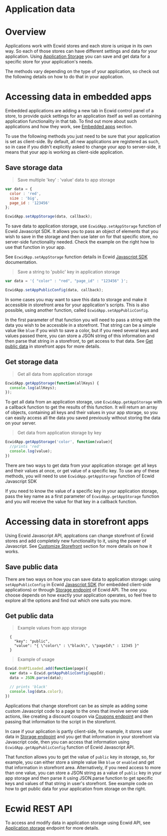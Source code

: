# Application data

# Overview

Applications work with Ecwid stores and each store is unique in its own way. So each of those stores can have different settings and data for your application. Using [Application Storage](#application-storage) you can save and get data for a specific store for your application's needs.

The methods vary depending on the type of your application, so check out the following details on how to do that in your application.

# Accessing data in embedded apps

Embedded applications are adding a new tab in Ecwid control panel of a store, to provide quick settings for an application itself as well as containing application functionality in that tab. To find out more about such applications and how they work, see [Embedded apps](#embedded-apps) section.

To use the following methods you just need to be sure that your application is set as client-side. By default, all new applications are registered as such, so in case if you didn't explicitly asked to change your app to server-side, it means that your app is working as client-side application.

## Save storage data 

> Save multiple 'key' : 'value' data to app storage

```js
var data = { 
  color : 'red',
  size : 'big',
  page_id : '123456'
};

EcwidApp.setAppStorage(data, callback);
```

To save data to application storage, use `EcwidApp.setAppStorage` function of Ecwid Javascript SDK. It allows you to pass an object of elements that you wish to save in the storage and then use later on for that specific store, no server-side functionality needed. Check the example on the right how to use that function in your app.

See `EcwidApp.setAppStorage` function details in Ecwid [Javascript SDK](#setappstorage) documentation.

> Save a string to 'public' key in application storage

```js
var data = '{ "color" : "red", "page_id" : "123456" }';

EcwidApp.setAppPublicConfig(data, callback);
```

In some cases you may want to save this data to storage and make it accessible in storefront area for your application's scripts. This is also possible, using another function, called `EcwidApp.setAppPublicConfig`. 

In the first parameter of that function you will need to pass a string with the data you wish to be accessble in a storefront. That string can be a simple value like `blue` if you wish to save a color, but if you need several keys and values passed there, you can store a JSON string of this information and then parse that string in a storefront, to get access to that data. See [Get public data](#get-public-data) in storefront apps for more details.

## Get storage data

> Get all data from application storage

```js
EcwidApp.getAppStorage(function(allKeys) {
  console.log(allKeys);
});
```

To get all data from an application storage, use `EcwidApp.getAppStorage` with a callback function to get the results of this function. It will return an array of objects, containing all keys and their values in your app storage, so you can easily access all the data you saved previously without storing the data on your server.

> Get data from application storage by key

```js
EcwidApp.getAppStorage('color', function(value){
  //prints 'red' 
  console.log(value);
})
```

There are two ways to get data from your application storage: get all keys and their values at once, or get value of a specific key. To use any of these methods, you will need to use `EcwidApp.getAppStorage` function of Ecwid Javascript SDK

If you need to know the value of a specific key in your application storage, pass the key name as a first parameter of `EcwidApp.getAppStorage` function and you will receive the value for that key in a callback function. 

# Accessing data in storefront apps

Using Ecwid Javascript API, applcations can change storefront of Ecwid stores and add completely new functionality to it, using the power of Javascript. See [Customize Storefront](#customize-storefront) section for more details on how it works. 

## Save public data

There are two ways on how you can save data to application storage: using `setAppPublicConfig` in Ecwid [Javascript SDK](#setapppublicconfig) (for embedded client-side applications) or through [Storage endpoint](#application-storage) of Ecwid API. The one you choose depends on how exactly your application operates, so feel free to explore all the options and find out which one suits you more.

## Get public data

> Example values from app storage

```
  {
    "key": "public",
    "value": "{ \"color\" : \"black\", \"pageId\" : 12345 }"
  }
```

> Example of usage

```js
Ecwid.OnAPILoaded.add(function(page){
  var data = Ecwid.getAppPublicConfig(appId);
  data = JSON.parse(data);

  // prints 'black'
  console.log(data.color);
})
```

Applications that change storefront can be as simple as adding some custom Javascript code to a page to the ones that involve server side actions, like creating a discount coupon via [Coupons endpoint](#discount-coupons) and then passing that information to the script in the storefornt.

In case if your aplication is partly client-side, for example, it stores user data in [Storage endpoint](#application-storage) and you get that information in your storefront via Javascript code, then you can access that information using `EcwidApp.getAppPublicConfig` function of Ecwid Javascript API.

That function allows you to get the value of `public` key in storage, so, for example, you can either store a simple value like `blue` or `enabled` and get that information in storefront area. Alternatively, if you need access to more than one value, you can store a JSON string as a value of `public` key in your app storage and then parse it using JSON.parse function to get specific keys and values of that string in user's storefront. See example code on how to get public data for your application from storage on the right.

# Ecwid REST API

To access and modify data in application storage using Ecwid API, see [Application storage](#application-storage) endpoint for more details.

